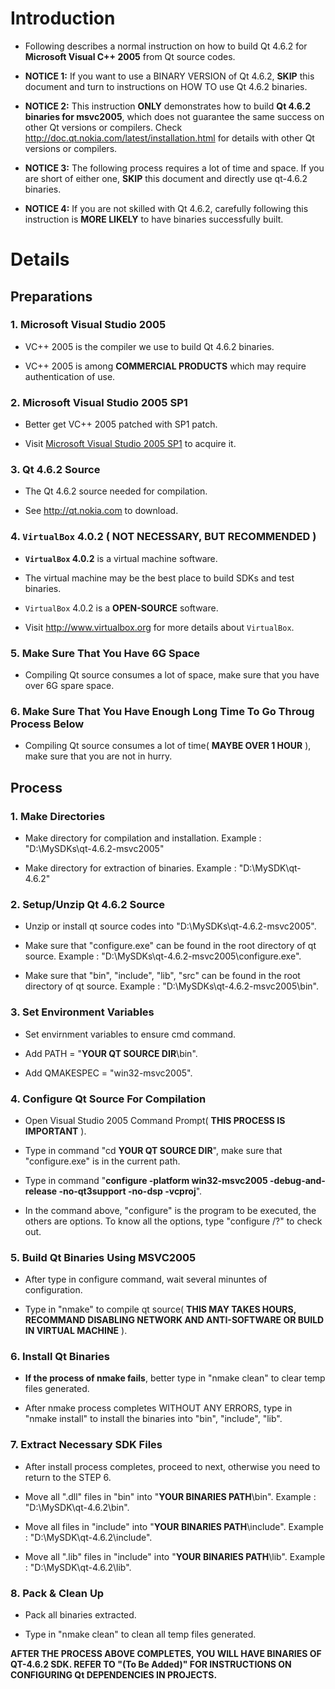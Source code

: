 # Introduction #

  * Following describes a normal instruction on how to build Qt 4.6.2 for **Microsoft Visual C++ 2005** from Qt source codes.

  * **NOTICE 1:** If you want to use a BINARY VERSION of Qt 4.6.2, **SKIP** this document and turn to instructions on HOW TO use Qt 4.6.2 binaries.

  * **NOTICE 2:** This instruction **ONLY** demonstrates how to build **Qt 4.6.2 binaries for msvc2005**, which does not guarantee the same success on other Qt versions or compilers. Check http://doc.qt.nokia.com/latest/installation.html for details with other Qt versions or compilers.

  * **NOTICE 3:** The following process requires a lot of time and space. If you are short of either one, **SKIP** this document and directly use qt-4.6.2 binaries.

  * **NOTICE 4:** If you are not skilled with Qt 4.6.2, carefully following this instruction is **MORE LIKELY** to have binaries successfully built.


# Details #

## Preparations ##

### 1. Microsoft Visual Studio 2005 ###

  * VC++ 2005 is the compiler we use to build Qt 4.6.2 binaries.

  * VC++ 2005 is among **COMMERCIAL PRODUCTS** which may require authentication of use.

### 2. Microsoft Visual Studio 2005 SP1 ###

  * Better get VC++ 2005 patched with SP1 patch.

  * Visit [Microsoft Visual Studio 2005 SP1](http://www.microsoft.com/downloads/zh-cn/details.aspx?FamilyID=bb4a75ab-e2d4-4c96-b39d-37baf6b5b1dc) to acquire it.

### 3. Qt 4.6.2 Source ###

  * The Qt 4.6.2 source needed for compilation.

  * See http://qt.nokia.com to download.

### 4. **`VirtualBox` 4.0.2** ( **NOT NECESSARY, BUT RECOMMENDED** ) ###

  * **`VirtualBox` 4.0.2** is a virtual machine software.

  * The virtual machine may be the best place to build SDKs and test binaries.

  * `VirtualBox` 4.0.2 is a **OPEN-SOURCE** software.

  * Visit http://www.virtualbox.org for more details about `VirtualBox`.

### 5. Make Sure That You Have 6G Space ###

  * Compiling Qt source consumes a lot of space, make sure that you have over 6G spare space.

### 6. Make Sure That You Have Enough Long Time To Go Throug Process Below ###

  * Compiling Qt source consumes a lot of time( **MAYBE OVER 1 HOUR** ), make sure that you are not in hurry.

## Process ##

### 1. Make Directories ###

  * Make directory for compilation and installation. Example : "D:\MySDKs\qt-4.6.2-msvc2005"

  * Make directory for extraction of binaries. Example : "D:\MySDK\qt-4.6.2"

### 2. Setup/Unzip Qt 4.6.2 Source ###

  * Unzip or install qt source codes into "D:\MySDKs\qt-4.6.2-msvc2005".

  * Make sure that "configure.exe" can be found in the root directory of qt source. Example : "D:\MySDKs\qt-4.6.2-msvc2005\configure.exe".

  * Make sure that "bin\", "include\", "lib\", "src\" can be found in the root directory of qt source. Example : "D:\MySDKs\qt-4.6.2-msvc2005\bin".

### 3. Set Environment Variables ###

  * Set envirnment variables to ensure cmd command.

  * Add PATH = "**YOUR QT SOURCE DIR**\bin".

  * Add QMAKESPEC = "win32-msvc2005".

### 4. Configure Qt Source For Compilation ###

  * Open Visual Studio 2005 Command Prompt( **THIS PROCESS IS IMPORTANT** ).

  * Type in command "cd **YOUR QT SOURCE DIR**", make sure that "configure.exe" is in the current path.

  * Type in command "**configure -platform win32-msvc2005 -debug-and-release -no-qt3support -no-dsp -vcproj**".

  * In the command above, "configure" is the program to be executed, the others are options. To know all the options, type "configure /?" to check out.

### 5. Build Qt Binaries Using MSVC2005 ###

  * After type in configure command, wait several minuntes of configuration.

  * Type in "nmake" to compile qt source( **THIS MAY TAKES HOURS, RECOMMAND DISABLING NETWORK AND ANTI-SOFTWARE OR BUILD IN VIRTUAL MACHINE** ).

### 6. Install Qt Binaries ###

  * **If the process of nmake fails**, better type in "nmake clean" to clear temp files generated.

  * After nmake process completes WITHOUT ANY ERRORS, type in "nmake install" to install the binaries into "bin\", "include\", "lib\".

### 7. Extract Necessary SDK Files ###

  * After install process completes, proceed to next, otherwise you need to return to the STEP 6.

  * Move all ".dll" files in "bin\" into "**YOUR BINARIES PATH**\bin\". Example : "D:\MySDK\qt-4.6.2\bin".

  * Move all files in "include\" into "**YOUR BINARIES PATH**\include\". Example : "D:\MySDK\qt-4.6.2\include".

  * Move all ".lib" files in "include\" into "**YOUR BINARIES PATH**\lib\". Example : "D:\MySDK\qt-4.6.2\lib".

### 8. Pack & Clean Up ###

  * Pack all binaries extracted.

  * Type in "nmake clean" to clean all temp files generated.

**AFTER THE PROCESS ABOVE COMPLETES, YOU WILL HAVE BINARIES OF QT-4.6.2 SDK. REFER TO "(To Be Added)" FOR INSTRUCTIONS ON CONFIGURING Qt DEPENDENCIES IN PROJECTS.**